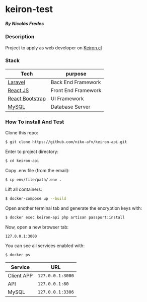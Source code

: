 # keiron-test

##### By Nicolás Fredes


### Description
Project to apply as web developer on [Keiron.cl](http://keiron.cl/) 


### Stack

| Tech | purpose |
| ------------- | ------------- |
| [Laravel](https://laravel.com/)  | Back End Framework  |
| [React JS](https://es.reactjs.org/)  | Front End Framework  |
| [React Bootstrap](https://react-bootstrap.github.io/)  | UI Framework  |
| [MySQL](https://www.mysql.com/)  | Database Server  |

### How To install And Test
 
Clone this repo:
```sh
$ git clone https://github.com/niko-afv/keiron-api.git
```

Enter to project directory:
```sh
$ cd keiron-api
```

Copy .env file (from the email):
```sh
$ cp env/file/path/.env .
```
Lift all containers:
```sh
$ docker-compose up --build
```
Open another terminal tab and generate the encryption keys with:
```sh
$ docker exec keiron-api php artisan passport:install
```
Now, open a new browser tab:
```sh
127.0.0.1:3000
``` 
You can see all services enabled with:
```sh
$ docker ps
```

| Service | URL |
| ------------- | ------------- |
| Client APP  | ``` 127.0.0.1:3000 ```  |
| API  | ``` 127.0.0.1:80 ```  |
| MySQL  | ``` 127.0.0.1:3306 ```  |